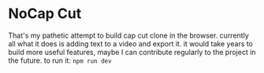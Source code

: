 # NoCap Cut


That's my pathetic attempt to build cap cut clone in the browser. currently all what it does is adding text to a video and export it. it would take years to build more useful features, maybe I can contribute regularly to the project in the future.
to run it:
``npm run dev``
